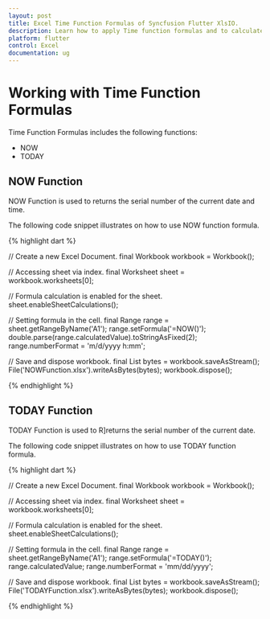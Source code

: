 ```yaml
---
layout: post
title: Excel Time Function Formulas of Syncfusion Flutter XlsIO.
description: Learn how to apply Time function formulas and to calculate value in the cells of Excel worksheet using Syncfusion Flutter XlsIO. 
platform: flutter
control: Excel
documentation: ug
---
```


# Working with Time Function Formulas

Time Function Formulas includes the following functions:

* NOW
* TODAY

## NOW Function

NOW Function is used to returns the serial number of the current date and time.

The following code snippet illustrates on how to use NOW function formula.

{% highlight dart %}

// Create a new Excel Document.
final Workbook workbook = Workbook();

// Accessing sheet via index.
final Worksheet sheet = workbook.worksheets[0];

// Formula calculation is enabled for the sheet.
sheet.enableSheetCalculations();

// Setting formula in the cell.
final Range range = sheet.getRangeByName('A1');
range.setFormula('=NOW()');
double.parse(range.calculatedValue).toStringAsFixed(2);
range.numberFormat = 'm/d/yyyy h:mm';

// Save and dispose workbook.
final List<int> bytes = workbook.saveAsStream();
File('NOWFunction.xlsx').writeAsBytes(bytes);
workbook.dispose();

{% endhighlight %}

## TODAY Function

TODAY Function is used to R]returns the serial number of the current date.

The following code snippet illustrates on how to use TODAY function formula.

{% highlight dart %}

// Create a new Excel Document.
final Workbook workbook = Workbook();

// Accessing sheet via index.
final Worksheet sheet = workbook.worksheets[0];

// Formula calculation is enabled for the sheet.
sheet.enableSheetCalculations();

// Setting formula in the cell.
final Range range = sheet.getRangeByName('A1');
range.setFormula('=TODAY()');
range.calculatedValue;
range.numberFormat = 'mm/dd/yyyy';

// Save and dispose workbook.
final List<int> bytes = workbook.saveAsStream();
File('TODAYFunction.xlsx').writeAsBytes(bytes);
workbook.dispose();

{% endhighlight %}




